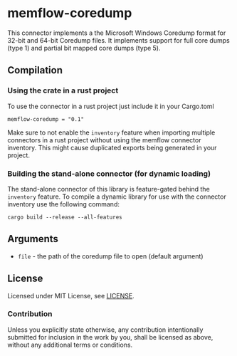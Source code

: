 # memflow-coredump

This connector implements a the Microsoft Windows Coredump format for 32-bit and 64-bit Coredump files. It implements support for full core dumps (type 1) and partial bit mapped core dumps (type 5).

## Compilation

### Using the crate in a rust project

To use the connector in a rust project just include it in your Cargo.toml

```
memflow-coredump = "0.1"
```

Make sure to not enable the `inventory` feature when importing multiple
connectors in a rust project without using the memflow connector inventory.
This might cause duplicated exports being generated in your project.

### Building the stand-alone connector (for dynamic loading)

The stand-alone connector of this library is feature-gated behind the `inventory` feature.
To compile a dynamic library for use with the connector inventory use the following command:

```cargo build --release --all-features```

## Arguments

- `file` - the path of the coredump file to open (default argument)

## License

Licensed under MIT License, see [LICENSE](LICENSE).

### Contribution

Unless you explicitly state otherwise, any contribution intentionally submitted for inclusion in the work by you, shall be licensed as above, without any additional terms or conditions.
